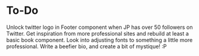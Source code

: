 # To-Do

Unlock twitter logo in Footer component when JP has over 50 followers on Twitter.
Get inspiration from more professional sites and rebuild at least a basic book component.
Look into adjusting fonts to something a little more professional.
Write a beefier bio, and create a bit of mystique! :P
